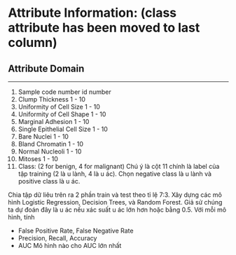 # Attribute Information: (class attribute has been moved to last column)
## Attribute Domain
-- -----------------------------------------
1. Sample code number id number
2. Clump Thickness 1 - 10
3. Uniformity of Cell Size 1 - 10
4. Uniformity of Cell Shape 1 - 10
5. Marginal Adhesion 1 - 10
6. Single Epithelial Cell Size 1 - 10
7. Bare Nuclei 1 - 10
8. Bland Chromatin 1 - 10
9. Normal Nucleoli 1 - 10
10. Mitoses 1 - 10
11. Class: (2 for benign, 4 for malignant)
Chú ý là cột 11 chính là label của tập training (2 là u lành, 4 là u ác). Chọn negative class là
u lành và positive class là u ác.

Chia tập dữ liêu trên ra 2 phần train và test theo tỉ lệ 7:3. Xây dựng các mô hình Logistic
Regression, Decision Trees, và Random Forest. Giả sử chúng ta dự đoán đây là u ác nếu
xác suất u ác lớn hơn hoặc bằng 0.5. Với mỗi mô hình, tính
- False Positive Rate, False Negative Rate
- Precision, Recall, Accuracy
- AUC
Mô hình nào cho AUC lớn nhất
